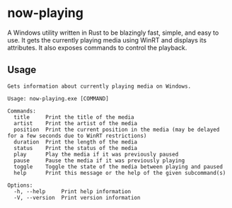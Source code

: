 # now-playing

A Windows utility written in Rust to be blazingly fast, simple, and easy to use. It gets the currently playing media using WinRT and displays its attributes. It also exposes commands to control the playback.

## Usage

```
Gets information about currently playing media on Windows.

Usage: now-playing.exe [COMMAND]

Commands:
  title     Print the title of the media
  artist    Print the artist of the media
  position  Print the current position in the media (may be delayed for a few seconds due to WinRT restrictions)
  duration  Print the length of the media
  status    Print the status of the media
  play      Play the media if it was previously paused
  pause     Pause the media if it was previously playing
  toggle    Toggle the state of the media between playing and paused
  help      Print this message or the help of the given subcommand(s)

Options:
  -h, --help     Print help information
  -V, --version  Print version information
```
